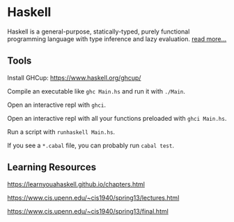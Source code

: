 # Haskell

Haskell is a general-purpose, statically-typed, purely functional programming
language with type inference and lazy evaluation. [read more...](https://en.wikipedia.org/wiki/Haskell)

## Tools

Install GHCup: https://www.haskell.org/ghcup/

Compile an executable like `ghc Main.hs` and run it with `./Main`.

Open an interactive repl with `ghci`.

Open an interactive repl with all your functions preloaded with `ghci Main.hs`.

Run a script with `runhaskell Main.hs`.

If you see a `*.cabal` file, you can probably run `cabal test`.

## Learning Resources

https://learnyouahaskell.github.io/chapters.html

https://www.cis.upenn.edu/~cis1940/spring13/lectures.html

https://www.cis.upenn.edu/~cis1940/spring13/final.html